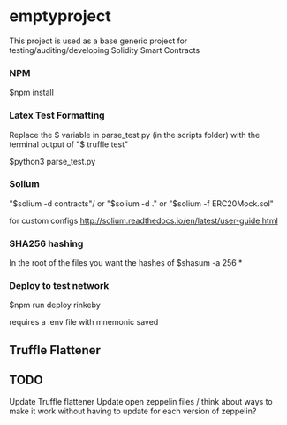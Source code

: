 # emptyproject

This project is used as a base generic project for testing/auditing/developing Solidity Smart Contracts

### NPM
$npm install

### Latex Test Formatting

Replace the S variable in parse_test.py (in the scripts folder) with the terminal output of "$ truffle test"

$python3 parse_test.py

### Solium
"$solium -d contracts"/ or "$solium -d ." or "$solium -f ERC20Mock.sol"

for custom configs
http://solium.readthedocs.io/en/latest/user-guide.html 

### SHA256 hashing
In the root of the files you want the hashes of
$shasum -a 256 * 

### Deploy to test network

$npm run deploy rinkeby

requires a .env file with mnemonic saved

## Truffle Flattener

## TODO

Update Truffle flattener
Update open zeppelin files / think about ways to make it work without having to update for each version of zeppelin?








